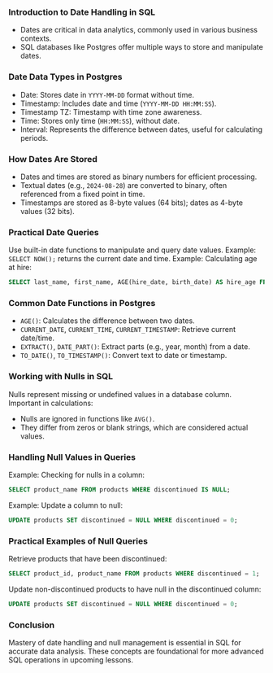 ### Introduction to Date Handling in SQL

- Dates are critical in data analytics, commonly used in various business contexts.
- SQL databases like Postgres offer multiple ways to store and manipulate dates.

### Date Data Types in Postgres

- Date: Stores date in `YYYY-MM-DD` format without time.
- Timestamp: Includes date and time (`YYYY-MM-DD HH:MM:SS`).
- Timestamp TZ: Timestamp with time zone awareness.
- Time: Stores only time (`HH:MM:SS`), without date.
- Interval: Represents the difference between dates, useful for calculating periods.

### How Dates Are Stored

- Dates and times are stored as binary numbers for efficient processing.
- Textual dates (e.g., `2024-08-28`) are converted to binary, often referenced from a fixed point in time.
- Timestamps are stored as 8-byte values (64 bits); dates as 4-byte values (32 bits).

### Practical Date Queries

Use built-in date functions to manipulate and query date values.
Example: `SELECT NOW();` returns the current date and time.
Example: Calculating age at hire:

```sql
SELECT last_name, first_name, AGE(hire_date, birth_date) AS hire_age FROM employees;
```

### Common Date Functions in Postgres

- `AGE()`: Calculates the difference between two dates.
- `CURRENT_DATE`, `CURRENT_TIME`, `CURRENT_TIMESTAMP`: Retrieve current date/time.
- `EXTRACT()`, `DATE_PART()`: Extract parts (e.g., year, month) from a date.
- `TO_DATE()`, `TO_TIMESTAMP()`: Convert text to date or timestamp.

### Working with Nulls in SQL

Nulls represent missing or undefined values in a database column.
Important in calculations:

- Nulls are ignored in functions like `AVG()`.
- They differ from zeros or blank strings, which are considered actual values.

### Handling Null Values in Queries

Example: Checking for nulls in a column:

```sql
SELECT product_name FROM products WHERE discontinued IS NULL;
```

Example: Update a column to null:

```sql
UPDATE products SET discontinued = NULL WHERE discontinued = 0;
```

### Practical Examples of Null Queries

Retrieve products that have been discontinued:

```sql
SELECT product_id, product_name FROM products WHERE discontinued = 1;
```

Update non-discontinued products to have null in the discontinued column:

```sql
UPDATE products SET discontinued = NULL WHERE discontinued = 0;
```

### Conclusion

Mastery of date handling and null management is essential in SQL for accurate data analysis.
These concepts are foundational for more advanced SQL operations in upcoming lessons.
